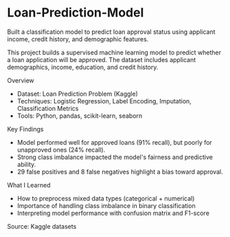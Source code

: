 # Loan-Prediction-Model
Built a classification model to predict loan approval status using applicant income, credit history, and demographic features.


This project builds a supervised machine learning model to predict whether a loan application will be approved. The dataset includes applicant demographics, income, education, and credit history.

 Overview

- Dataset: Loan Prediction Problem (Kaggle)
- Techniques: Logistic Regression, Label Encoding, Imputation, Classification Metrics
- Tools: Python, pandas, scikit-learn, seaborn

 Key Findings

- Model performed well for approved loans (91% recall), but poorly for unapproved ones (24% recall).
- Strong class imbalance impacted the model's fairness and predictive ability.
- 29 false positives and 8 false negatives highlight a bias toward approval.

 What I Learned

- How to preprocess mixed data types (categorical + numerical)
- Importance of handling class imbalance in binary classification
- Interpreting model performance with confusion matrix and F1-score

Source: Kaggle datasets
